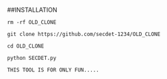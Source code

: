 ##INSTALLATION

`rm -rf OLD_CLONE`

`git clone https://github.com/secdet-1234/OLD_CLONE`

`cd OLD_CLONE`

`python SECDET.py`






`THIS TOOL IS FOR ONLY FUN.....`
